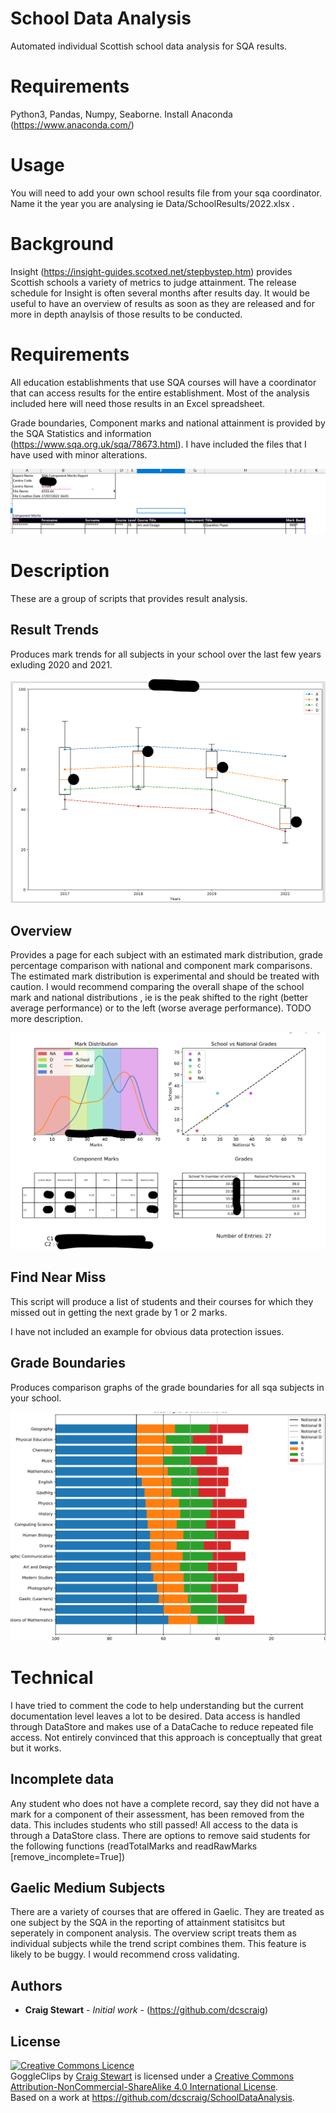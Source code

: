 # School Data Analysis
Automated individual Scottish school data analysis for SQA results. 

# Requirements

Python3, Pandas, Numpy, Seaborne. Install Anaconda (https://www.anaconda.com/)

# Usage

You will need to add your own school results file from your sqa coordinator. Name it the year you are analysing ie Data/SchoolResults/2022.xlsx .


# Background

Insight (https://insight-guides.scotxed.net/stepbystep.htm) provides Scottish schools a variety of metrics to judge attainment. The release schedule for Insight is often several months after results day. It would be useful to have an overview of results as soon as they are released and for more in depth anaylsis of those results to be conducted.

# Requirements

All education establishments that use SQA courses will have a coordinator that can access results for the entire establishment. Most of the analysis included here will need those results in an Excel spreadsheet.

Grade boundaries, Component marks and national attainment is provided by the SQA Statistics and information (https://www.sqa.org.uk/sqa/78673.html). I have included the files that I have used with minor alterations. 

![Image of sqa results](https://github.com/dcscraig/SchoolDataAnalysis/blob/98967ce96621ded16fcef691e2c189f857f7350d/emptyresulta.png)

# Description

These are a group of scripts that provides result analysis. 

## Result Trends

Produces mark trends for all subjects in your school over the last few years exluding 2020 and 2021.

![Image of subject trend](https://github.com/dcscraig/SchoolDataAnalysis/blob/main/trends.png)

## Overview

Provides a page for each subject with an estimated mark distribution, grade percentage comparison with national and component mark comparisons. The estimated mark distribution is experimental and should be treated with caution. I would recommend comparing the overall shape of the school mark and national distributions , ie is the peak shifted to the right (better average performance) or to the left (worse average performance). TODO more description.

![Image of subject overview](https://github.com/dcscraig/SchoolDataAnalysis/blob/main/subject_overview.png)


## Find Near Miss

This script will produce a list of students and their courses for which they missed out in getting the next grade by 1 or 2 marks. 

I have not included an example for obvious data protection issues.

## Grade Boundaries

Produces comparison graphs of the grade boundaries for all sqa subjects in your school.

![Image of grade boundaries](https://github.com/dcscraig/SchoolDataAnalysis/blob/main/gradeboundaries.png)

# Technical

I have tried to comment the code to help understanding but the current documentation level leaves a lot to be desired. Data access is handled through DataStore and makes use of a DataCache to reduce repeated file access. Not entirely convinced that this approach is conceptually that great but it works.

## Incomplete data

Any student who does not have a complete record, say they did not have a mark for a component of their assessment, has been removed from the data.
This includes students who still passed! All access to the data is through a DataStore class. There are options to remove said students for the following functions (readTotalMarks and readRawMarks [remove_incomplete=True])



## Gaelic Medium Subjects

There are a variety of courses that are offered in Gaelic. They are treated as one subject by the SQA in the reporting of attainment statisitcs but seperately in component analysis. The overview script treats them as individual subjects while the trend script combines them. This feature is likely to be buggy. I would recommend cross validating.     



## Authors

* **Craig Stewart** - *Initial work* - (https://github.com/dcscraig)

## License

<a rel="license" href="http://creativecommons.org/licenses/by-nc-sa/4.0/"><img alt="Creative Commons Licence" style="border-width:0" src="https://i.creativecommons.org/l/by-nc-sa/4.0/88x31.png" /></a><br /><span xmlns:dct="http://purl.org/dc/terms/" property="dct:title">GoggleClips</span> by <a xmlns:cc="http://creativecommons.org/ns#" href="https://github.com/dcscraig/GoggleClips" property="cc:attributionName" rel="cc:attributionURL">Craig Stewart</a> is licensed under a <a rel="license" href="http://creativecommons.org/licenses/by-nc-sa/4.0/">Creative Commons Attribution-NonCommercial-ShareAlike 4.0 International License</a>.<br />Based on a work at <a xmlns:dct="http://purl.org/dc/terms/" href="https://github.com/dcscraig/SchoolDataAnalysis" rel="dct:source">https://github.com/dcscraig/SchoolDataAnalysis</a>.
